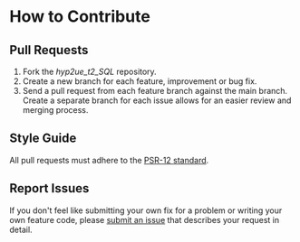 # How to Contribute

## Pull Requests

1. Fork the *hyp2ue_t2_SQL* repository.
2. Create a new branch for each feature, improvement or bug fix.
3. Send a pull request from each feature branch against the main branch. Create a separate branch for each issue allows for an easier review and merging process.

## Style Guide

All pull requests must adhere to the [PSR-12 standard](https://www.php-fig.org/psr/psr-12/).

## Report Issues

If you don't feel like submitting your own fix for a problem or writing your own feature code, please [submit an issue](https://github.com/Digital-Media/fhooe-router-skeleton/issues) that describes your request in detail.
